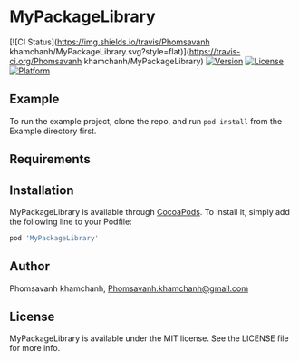 # MyPackageLibrary

[![CI Status](https://img.shields.io/travis/Phomsavanh khamchanh/MyPackageLibrary.svg?style=flat)](https://travis-ci.org/Phomsavanh khamchanh/MyPackageLibrary)
[![Version](https://img.shields.io/cocoapods/v/MyPackageLibrary.svg?style=flat)](https://cocoapods.org/pods/MyPackageLibrary)
[![License](https://img.shields.io/cocoapods/l/MyPackageLibrary.svg?style=flat)](https://cocoapods.org/pods/MyPackageLibrary)
[![Platform](https://img.shields.io/cocoapods/p/MyPackageLibrary.svg?style=flat)](https://cocoapods.org/pods/MyPackageLibrary)

## Example

To run the example project, clone the repo, and run `pod install` from the Example directory first.

## Requirements

## Installation

MyPackageLibrary is available through [CocoaPods](https://cocoapods.org). To install
it, simply add the following line to your Podfile:

```ruby
pod 'MyPackageLibrary'
```

## Author

Phomsavanh khamchanh, Phomsavanh.khamchanh@gmail.com

## License

MyPackageLibrary is available under the MIT license. See the LICENSE file for more info.

